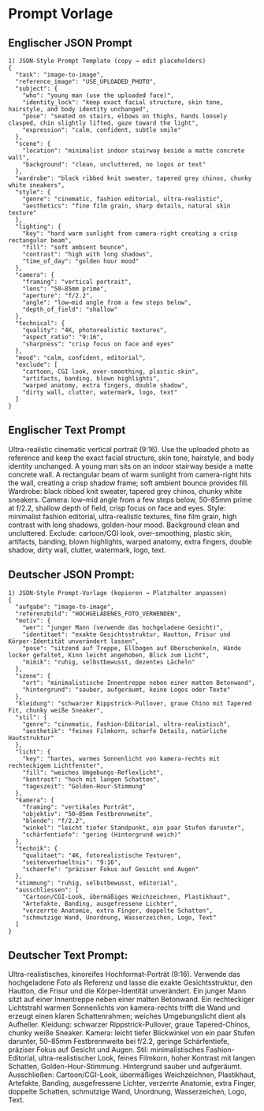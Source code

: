 # Prompt Vorlage

## Englischer JSON Prompt

```
1) JSON-Style Prompt Template (copy → edit placeholders)
{
  "task": "image-to-image",
  "reference_image": "USE_UPLOADED_PHOTO",
  "subject": {
    "who": "young man (use the uploaded face)",
    "identity_lock": "keep exact facial structure, skin tone, hairstyle, and body identity unchanged",
    "pose": "seated on stairs, elbows on thighs, hands loosely clasped, chin slightly lifted, gaze toward the light",
    "expression": "calm, confident, subtle smile"
  },
  "scene": {
    "location": "minimalist indoor stairway beside a matte concrete wall",
    "background": "clean, uncluttered, no logos or text"
  },
  "wardrobe": "black ribbed knit sweater, tapered grey chinos, chunky white sneakers",
  "style": {
    "genre": "cinematic, fashion editorial, ultra-realistic",
    "aesthetics": "fine film grain, sharp details, natural skin texture"
  },
  "lighting": {
    "key": "hard warm sunlight from camera-right creating a crisp rectangular beam",
    "fill": "soft ambient bounce",
    "contrast": "high with long shadows",
    "time_of_day": "golden hour mood"
  },
  "camera": {
    "framing": "vertical portrait",
    "lens": "50–85mm prime",
    "aperture": "f/2.2",
    "angle": "low–mid angle from a few steps below",
    "depth_of_field": "shallow"
  },
  "technical": {
    "quality": "4K, photorealistic textures",
    "aspect_ratio": "9:16",
    "sharpness": "crisp focus on face and eyes"
  },
  "mood": "calm, confident, editorial",
  "exclude": [
    "cartoon, CGI look, over-smoothing, plastic skin",
    "artifacts, banding, blown highlights",
    "warped anatomy, extra fingers, double shadow",
    "dirty wall, clutter, watermark, logo, text"
  ]
}
```

## Englischer Text Prompt

Ultra-realistic cinematic vertical portrait (9:16). Use the uploaded photo as reference and keep the exact facial structure, skin tone, hairstyle, and body identity unchanged. A young man sits on an indoor stairway beside a matte concrete wall. A rectangular beam of warm sunlight from camera-right hits the wall, creating a crisp shadow frame; soft ambient bounce provides fill. Wardrobe: black ribbed knit sweater, tapered grey chinos, chunky white sneakers. Camera: low–mid angle from a few steps below, 50–85mm prime at f/2.2, shallow depth of field, crisp focus on face and eyes. Style: minimalist fashion editorial, ultra-realistic textures, fine film grain, high contrast with long shadows, golden-hour mood. Background clean and uncluttered. Exclude: cartoon/CGI look, over-smoothing, plastic skin, artifacts, banding, blown highlights, warped anatomy, extra fingers, double shadow, dirty wall, clutter, watermark, logo, text.


## Deutscher JSON Prompt:

```
1) JSON-Style Prompt-Vorlage (kopieren → Platzhalter anpassen)
{
  "aufgabe": "image-to-image",
  "referenzbild": "HOCHGELADENES_FOTO_VERWENDEN",
  "motiv": {
    "wer": "junger Mann (verwende das hochgeladene Gesicht)",
    "identitaet": "exakte Gesichtsstruktur, Hautton, Frisur und Körper-Identität unverändert lassen",
    "pose": "sitzend auf Treppe, Ellbogen auf Oberschenkeln, Hände locker gefaltet, Kinn leicht angehoben, Blick zum Licht",
    "mimik": "ruhig, selbstbewusst, dezentes Lächeln"
  },
  "szene": {
    "ort": "minimalistische Innentreppe neben einer matten Betonwand",
    "hintergrund": "sauber, aufgeräumt, keine Logos oder Texte"
  },
  "kleidung": "schwarzer Rippstrick-Pullover, graue Chino mit Tapered Fit, chunky weiße Sneaker",
  "stil": {
    "genre": "cinematic, Fashion-Editorial, ultra-realistisch",
    "aesthetik": "feines Filmkorn, scharfe Details, natürliche Hautstruktur"
  },
  "licht": {
    "key": "hartes, warmes Sonnenlicht von kamera-rechts mit rechteckigem Lichtfenster",
    "fill": "weiches Umgebungs-Reflexlicht",
    "kontrast": "hoch mit langen Schatten",
    "tageszeit": "Golden-Hour-Stimmung"
  },
  "kamera": {
    "framing": "vertikales Porträt",
    "objektiv": "50–85mm Festbrennweite",
    "blende": "f/2.2",
    "winkel": "leicht tiefer Standpunkt, ein paar Stufen darunter",
    "schärfentiefe": "gering (Hintergrund weich)"
  },
  "technik": {
    "qualitaet": "4K, fotorealistische Texturen",
    "seitenverhaeltnis": "9:16",
    "schaerfe": "präziser Fokus auf Gesicht und Augen"
  },
  "stimmung": "ruhig, selbstbewusst, editorial",
  "ausschliessen": [
    "Cartoon/CGI-Look, übermäßiges Weichzeichnen, Plastikhaut",
    "Artefakte, Banding, ausgefressene Lichter",
    "verzerrte Anatomie, extra Finger, doppelte Schatten",
    "schmutzige Wand, Unordnung, Wasserzeichen, Logo, Text"
  ]
}
```

## Deutscher Text Prompt: 

Ultra-realistisches, kinoreifes Hochformat-Porträt (9:16). Verwende das hochgeladene Foto als Referenz und lasse die exakte Gesichtsstruktur, den Hautton, die Frisur und die Körper-Identität unverändert. Ein junger Mann sitzt auf einer Innentreppe neben einer matten Betonwand. Ein rechteckiger Lichtstrahl warmen Sonnenlichts von kamera-rechts trifft die Wand und erzeugt einen klaren Schattenrahmen; weiches Umgebungslicht dient als Aufheller. Kleidung: schwarzer Rippstrick-Pullover, graue Tapered-Chinos, chunky weiße Sneaker. Kamera: leicht tiefer Blickwinkel von ein paar Stufen darunter, 50–85mm Festbrennweite bei f/2.2, geringe Schärfentiefe, präziser Fokus auf Gesicht und Augen. Stil: minimalistisches Fashion-Editorial, ultra-realistischer Look, feines Filmkorn, hoher Kontrast mit langen Schatten, Golden-Hour-Stimmung. Hintergrund sauber und aufgeräumt. Ausschließen: Cartoon/CGI-Look, übermäßiges Weichzeichnen, Plastikhaut, Artefakte, Banding, ausgefressene Lichter, verzerrte Anatomie, extra Finger, doppelte Schatten, schmutzige Wand, Unordnung, Wasserzeichen, Logo, Text.
